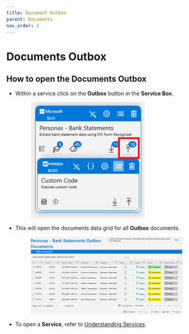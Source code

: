 ```yaml
---
title: Document Outbox
parent: Documents
nav_order: 3
---
```


# Documents Outbox

## How to open the Documents Outbox

*   Within a service click on the **Outbox** button in the **Service Box**.

    <figure><img src="../.gitbook/assets/image (17) (3).png" alt=""><figcaption></figcaption></figure>
*   This will open the documents data grid for all **Outbox** documents.

    <figure><img src="../.gitbook/assets/image (20) (1) (2).png" alt=""><figcaption></figcaption></figure>
* To open a **Service**, refer to [Understanding Services](https://github.com/aiforged/docs/tree/3bbbcd81b0a8fe713555694db96d779ff6a45d2b/documents/services/understanding-services.md).
